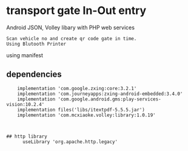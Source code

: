 # transport gate In-Out entry
Android JSON, Volley libary with PHP web services
```
Scan vehicle no and create qr code gate in time.
Using Blutooth Printer

```
using manifest 
  <uses-permission android:name="android.permission.CAMERA" />
  <uses-permission android:name="android.permission.READ_EXTERNAL_STORAGE" />
  <uses-permission android:name="android.permission.WRITE_EXTERNAL_STORAGE" />  
  <uses-permission android:name="android.permission.BLUETOOTH" />
  <uses-permission android:name="android.permission.BLUETOOTH_ADMIN" />


## dependencies
```
    implementation 'com.google.zxing:core:3.2.1'
    implementation 'com.journeyapps:zxing-android-embedded:3.4.0'
    implementation 'com.google.android.gms:play-services-vision:10.2.4'
    implementation files('libs/itextpdf-5.5.5.jar')    
    implementation 'com.mcxiaoke.volley:library:1.0.19'
     
     
 
## http library
      useLibrary 'org.apache.http.legacy'
